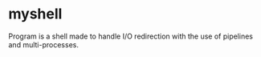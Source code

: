 # myshell
 Program is a shell made to handle I/O redirection with the use of pipelines and multi-processes.
